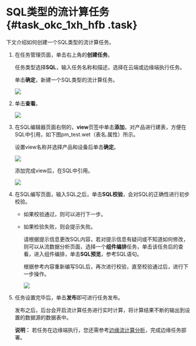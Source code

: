 # SQL类型的流计算任务 {#task_okc_1xh_hfb .task}

下文介绍如何创建一个SQL类型的流计算任务。

1.  在任务管理页面，单击右上角的**创建任务**。 

    任务类型选择**SQL**，输入任务名称和描述，选择在云端或边缘端执行任务。

    单击**确定**，新建一个SQL类型的流计算任务。

     ![](http://static-aliyun-doc.oss-cn-hangzhou.aliyuncs.com/assets/img/22159/154752077321672_zh-CN.png) 

2.  单击**查看**。 

    ![](images/12851_zh-CN_source.png)

3.  在SQL编辑器页面右侧的，**view**页签中单击**添加**，对产品进行建表，方便在SQL中引用，如下图pm\_test.wet（表名.属性）所示。 

    设置view名称并选择产品和设备后单击**确定**。

    ![](http://static-aliyun-doc.oss-cn-hangzhou.aliyuncs.com/assets/img/22159/154752077337103_zh-CN.png)

    添加完成view后，在SQL中引用。

    ![](http://static-aliyun-doc.oss-cn-hangzhou.aliyuncs.com/assets/img/22159/154752077337168_zh-CN.png)

4.  在SQL编写页面，输入SQL之后，单击**SQL校验**，会对SQL的正确性进行初步校验。 
    -   如果校验通过，则可以进行下一步。
    -   如果检验失败，则会提示失败。

        请根据提示信息更改SQL内容，若对提示信息有疑问或不知道如何修改，则可以从流数据分析页面，选择一个**组件编排**任务，单击该任务后的查看，进入组件编排，单击**SQL预览**，参考SQL语句。

        根据参考内容重新编写SQL后，再次进行校验，直至校验通过后，进行下一步操作。

        ![](http://static-aliyun-doc.oss-cn-hangzhou.aliyuncs.com/assets/img/22159/154752077337104_zh-CN.png)

5.  任务设置完毕后，单击**发布**即可进行任务发布。 

    发布之后，后台会开启流计算任务进行实时计算，将计算结果不断的输出到设置的数据源的数据表中。

    **说明：** 若任务在边缘端执行，您还需参考[边缘流计算分析](../../../../../cn.zh-CN/用户指南/流数据分析/分配流数据分析到边缘实例.md#)，完成边缘任务部署。


